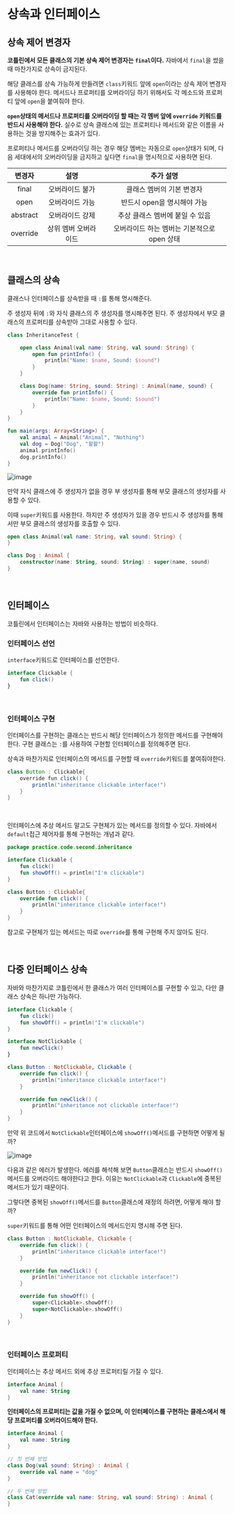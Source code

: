 # 상속과 인터페이스

## 상속 제어 변경자

**코틀린에서 모든 클래스의 기본 상속 제어 변경자는 `final`이다.** 자바에서 `final`을 썼을 때 마찬가지로 상속이 금지된다.

해당 클래스를 상속 가능하게 만들려면 `class`키워드 앞에 `open`이라는 상속 제어 변경자를 사용해야 한다. 메서드나 프로퍼티를 오버라이딩 하기 위해서도 각 메소드와 프로퍼티 앞에 `open`을 붙여줘야 한다.

**`open`상태의 메서드나 프로퍼티를 오버라이딩 할 때는 각 멤버 앞에 `override` 키워드를 반드시 사용해야 한다.** 실수로 상속 클래스에 있는 프로퍼티나 메서드와 같은 이름을 사용하는 것을 방지해주는 효과가 있다.

프로퍼티나 메서드를 오버라이딩 하는 경우 해당 멤버는 자동으로 `open`상태가 되며, 다음 세대에서의 오버라이딩을 금지하고 싶다면 `final`을 명시적으로 사용하면 된다.

|  변경자  |         설명         |                  추가 설명                  |
| :------: | :------------------: | :-----------------------------------------: |
|  final   |   오버라이드 불가    |          클래스 멤버의 기본 변경자          |
|   open   |   오버라이드 가능    |         반드시 open을 명시해야 가능         |
| abstract |   오버라이드 강제    |       추상 클래스 멤버에 붙일 수 있음       |
| override | 상위 멤버 오버라이드 | 오버라이드 하는 멤버는 기본적으로 open 상태 |

</br >

## 클래스의 상속

클래스나 인터페이스를 상속받을 때 `:`를 통해 명시해준다.

주 생성자 뒤에 `:`와 자식 클래스의 주 생성자를 명시해주면 된다. 주 생성자에서 부모 클래스의 프로퍼티를 상속받아 그대로 사용할 수 있다.

```kotlin
class InheritanceTest {

    open class Animal(val name: String, val sound: String) {
        open fun printInfo() {
            println("Name: $name, Sound: $sound")
        }
    }

    class Dog(name: String, sound: String) : Animal(name, sound) {
        override fun printInfo() {
            println("Name: $name, Sound: $sound")
        }
    }
}
```

```kotlin
fun main(args: Array<String>) {
    val animal = Animal("Animal", "Nothing")
    val dog = Dog("Dog", "왈왈")
    animal.printInfo()
    dog.printInfo()
}
```

![image](https://user-images.githubusercontent.com/43977617/125293975-e0083f80-e35e-11eb-8c4b-8a1334b13753.png)

만약 자식 클래스에 주 생성자가 없을 경우 부 생성자를 통해 부모 클래스의 생성자를 사용할 수 있다.

이때 `super`키워드를 사용한다. 하지만 주 생성자가 있을 경우 반드시 주 생성자를 통해서만 부모 클래스의 생성자를 호출할 수 있다.

```kotlin
open class Animal(val name: String, val sound: String) {
}

class Dog : Animal {
    constructor(name: String, sound: String) : super(name, sound)
}
```

</br >

## 인터페이스

코틀린에서 인터페이스는 자바와 사용하는 방법이 비슷하다.

### 인터페이스 선언

`interface`키워드로 인터페이스를 선언한다.

```kotlin
interface Clickable {
    fun click()
}
```

</br >

### 인터페이스 구현

인터페이스를 구현하는 클래스는 반드시 해당 인터페이스가 정의한 메서드를 구현해야 한다. 구현 클래스는 `:`를 사용하여 구현할 인터페이스를 정의해주면 된다.

상속과 마찬가지로 인터페이스의 메서드를 구현할 때 `override`키워드를 붙여줘야한다.

~~~java
class Button : Clickable{
    override fun click() {
        println("inheritance clickable interface!")
    }
}
~~~

</br >

인터페이스에 추상 메서드 말고도 구현체가 있는 메서드를 정의할 수 있다. 자바에서 `default`접근 제어자를 통해 구현하는 개념과 같다.

```kotlin
package practice.code.second.inheritance

interface Clickable {
    fun click()
    fun showOff() = println("I'm clickable")
}

class Button : Clickable{
    override fun click() {
        println("inheritance clickable interface!")
    }
}
```

참고로 구현체가 있는 메서드는 따로 `override`를 통해 구현해 주지 않아도 된다.

</br >

## 다중 인터페이스 상속

자바와 마찬가지로 코틀린에서 한 클래스가 여러 인터페이스를 구현할 수 있고, 다만 클래스 상속은 하나만 가능하다.

```kotlin
interface Clickable {
    fun click()
    fun showOff() = println("I'm clickable")
}

interface NotClickable {
    fun newClick()
}

class Button : NotClickable, Clickable {
    override fun click() {
        println("inheritance clickable interface!")
    }

    override fun newClick() {
        println("inheritance not clickable interface!")
    }
}
```

만약 위 코드에서 `NotClickable`인터페이스에 `showOff()`메서드를 구현하면 어떻게 될까?

![image](https://user-images.githubusercontent.com/43977617/125301383-e51cbd00-e365-11eb-92f9-c621919e44a4.png)

다음과 같은 에러가 발생한다. 에러를 해석해 보면 `Button`클래스는 반드시 `showOff()`메서드를 오버라이드 해야한다고 한다. 이유는 `NotClickable`과 `Clickable`에 중복된 메서드가 있기 때문이다.

그렇다면 중복된 `showOff()`메서드를 `Button`클래스에 재정의 하려면, 어떻게 해야 할까?

`super`키워드를 통해 어떤 인터페이스의 메서드인지 명시해 주면 된다.

```kotlin
class Button : NotClickable, Clickable {
    override fun click() {
        println("inheritance clickable interface!")
    }

    override fun newClick() {
        println("inheritance not clickable interface!")
    }

    override fun showOff() {
        super<Clickable>.showOff()
        super<NotClickable>.showOff()
    }
}
```

</br >

### 인터페이스 프로퍼티

인터페이스는 추상 메서드 외에 추상 프로퍼티릴 가질 수 있다.

~~~kotlin
interface Animal {
    val name: String
}
~~~

**인터페이스의 프로퍼티는 값을 가질 수 없으며, 이 인터페이스를 구현하는 클래스에서 해당 프로퍼티를 오버라이드해야 한다.**

~~~kotlin
interface Animal {
    val name: String
}

// 첫 번째 방법
class Dog(val sound: String) : Animal {
    override val name = "dog"
}

// 두 번째 방법
class Cat(override val name: String, val sound: String) : Animal {
}
~~~

